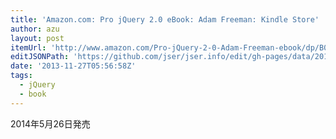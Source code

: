 ```yaml
---
title: 'Amazon.com: Pro jQuery 2.0 eBook: Adam Freeman: Kindle Store'
author: azu
layout: post
itemUrl: 'http://www.amazon.com/Pro-jQuery-2-0-Adam-Freeman-ebook/dp/B00GX4OY36'
editJSONPath: 'https://github.com/jser/jser.info/edit/gh-pages/data/2013/11/index.json'
date: '2013-11-27T05:56:58Z'
tags:
  - jQuery
  - book
---
```

2014年5月26日発売
